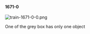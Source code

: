 #### 1671-0
![train-1671-0-0.png](https://github.com/lil-lab/nlvr/raw/master/nlvr/train/images/14/train-1671-0-0.png "train-1671-0-0.png")

One of the grey box has only one object